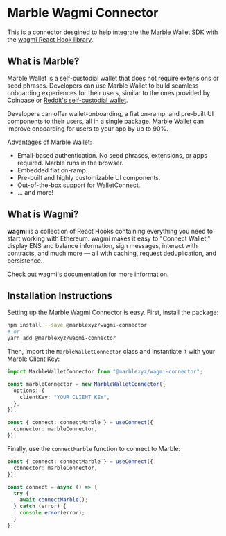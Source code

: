 # Marble Wagmi Connector

This is a connector desgined to help integrate the [Marble Wallet SDK](https://www.npmjs.com/package/marble-sdk) with the [wagmi React Hook library](https://wagmi.sh/).

## What is Marble?

Marble Wallet is a self-custodial wallet that does not require extensions or seed phrases. Developers can use Marble Wallet to build seamless onboarding experiences for their users, similar to the ones provided by Coinbase or [Reddit's self-custodial wallet](https://www.coindesk.com/web3/2022/10/19/reddit-users-open-25-million-crypto-wallets-after-launch-of-nft-marketplace/).

Developers can offer wallet-onboarding, a fiat on-ramp, and pre-built UI components to their users, all in a single package. Marble Wallet can improve onboarding for users to your app by up to 90%.

Advantages of Marble Wallet:

- Email-based authentication. No seed phrases, extensions, or apps required. Marble runs in the browser.
- Embedded fiat on-ramp.
- Pre-built and highly customizable UI components.
- Out-of-the-box support for WalletConnect.
- ... and more!

## What is Wagmi?

**wagmi** is a collection of React Hooks containing everything you need to start working with Ethereum. wagmi makes it easy to "Connect Wallet," display ENS and balance information, sign messages, interact with contracts, and much more — all with caching, request deduplication, and persistence.

Check out wagmi's [documentation](https://wagmi.sh//) for more information.

## Installation Instructions

Setting up the Marble Wagmi Connector is easy. First, install the package:

```bash
npm install --save @marblexyz/wagmi-connector
# or
yarn add @marblexyz/wagmi-connector
```

Then, import the `MarbleWalletConnector` class and instantiate it with your Marble Client Key:

```typescript
import MarbleWalletConnector from "@marblexyz/wagmi-connector";

const marbleConnector = new MarbleWalletConnector({
  options: {
    clientKey: "YOUR_CLIENT_KEY",
  },
});

const { connect: connectMarble } = useConnect({
  connector: marbleConnector,
});
```

Finally, use the `connectMarble` function to connect to Marble:

```typescript
const { connect: connectMarble } = useConnect({
  connector: marbleConnector,
});

const connect = async () => {
  try {
    await connectMarble();
  } catch (error) {
    console.error(error);
  }
};
```
